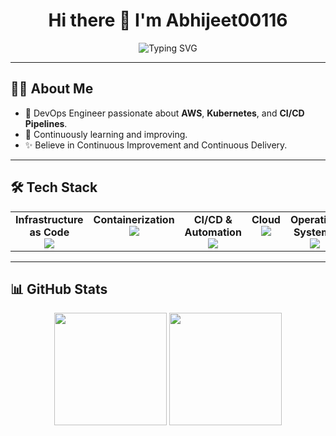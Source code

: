 <h1 align="center">Hi there 👋 I'm Abhijeet00116</h1>

<p align="center">
  <img src="https://readme-typing-svg.demolab.com?font=Fira+Code&pause=1000&center=true&vCenter=true&width=435&lines=DevOps+Engineer" alt="Typing SVG" />
</p>

---

## 👨‍💻 About Me

- 🚀 DevOps Engineer passionate about **AWS**, **Kubernetes**, and **CI/CD Pipelines**.
- 🌱 Continuously learning and improving.
- ✨ Believe in Continuous Improvement and Continuous Delivery.

---

## 🛠️ Tech Stack

<table>
  <tr>
    <td align="center" valign="top" width="20%">
      <b>Infrastructure as Code</b><br/>
      <img src="https://skillicons.dev/icons?i=terraform" />
    </td>
    <td align="center" valign="top" width="20%">
      <b>Containerization</b><br/>
      <img src="https://skillicons.dev/icons?i=docker,kubernetes" />
    </td>
    <td align="center" valign="top" width="20%">
      <b>CI/CD & Automation</b><br/>
      <img src="https://skillicons.dev/icons?i=jenkins,ansible" />
    </td>
    <td align="center" valign="top" width="20%">
      <b>Cloud</b><br/>
      <img src="https://skillicons.dev/icons?i=aws" />
    </td>
    <td align="center" valign="top" width="20%">
      <b>Operating Systems</b><br/>
      <img src="https://skillicons.dev/icons?i=redhat,ubuntu" />
    </td>
    <td align="center" valign="top" width="20%">
      <b>Monitoring</b><br/>
      <img src="https://skillicons.dev/icons?i=prometheus,grafana" />
    </td>
  </tr>
</table>

---

## 📊 GitHub Stats

<p align="center">
  <img height="180em" src="https://github-readme-stats.vercel.app/api?username=Abhijeet00116&show_icons=true&theme=radical&hide_border=true" />
  <img height="180em" src="https://github-readme-stats.vercel.app/api/top-langs/?username=mdsj8ct&layout=compact&theme=radical&hide_border=true"/>
</p>
